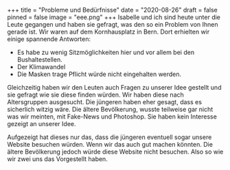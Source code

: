 +++
title = "Probleme und Bedürfnisse"
date = "2020-08-26"
draft = false
pinned = false
image = "eee.png"
+++
Isabelle und ich sind heute unter die Leute gegangen und haben sie gefragt, was den so ein Problem von Ihnen gerade ist. Wir waren auf dem Kornhausplatz in Bern. Dort erhielten wir einige spannende Antworten:

* Es habe zu wenig Sitzmöglichkeiten hier und vor allem bei den Bushaltestellen.
* Der Klimawandel
* Die Masken trage Pflicht würde nicht eingehalten werden.

Gleichzeitig haben wir den Leuten auch Fragen zu unserer Idee gestellt und sie gefragt wie sie diese finden würden. Wir haben diese nach Altersgruppen ausgesucht. Die jüngeren haben eher gesagt, dass es sicherlich witzig wäre. Die ältere Bevölkerung, wusste teilweise gar nicht was wir meinten, mit Fake-News und Photoshop. Sie haben kein Interesse gezeigt an unserer Idee. 

Aufgezeigt hat dieses nur das, dass die jüngeren eventuell sogar unsere Website besuchen würden. Wenn wir das auch gut machen könnten. Die ältere Bevölkerung jedoch würde diese Website nicht besuchen. Also so wie wir zwei uns das Vorgestellt haben.